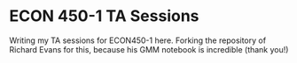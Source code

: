 # ECON 450-1 TA Sessions

Writing my TA sessions for ECON450-1 here. Forking the repository of Richard Evans for this, because his GMM notebook is incredible (thank you!)
